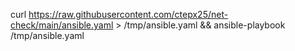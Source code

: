 curl https://raw.githubusercontent.com/ctepx25/net-check/main/ansible.yaml > /tmp/ansible.yaml &&  ansible-playbook  /tmp/ansible.yaml
